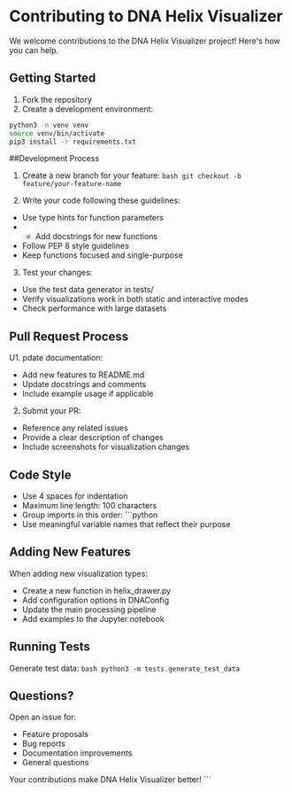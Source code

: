 # Contributing to DNA Helix Visualizer

We welcome contributions to the DNA Helix Visualizer project! Here's how you can help.

## Getting Started

1. Fork the repository
2. Create a development environment:
```bash
python3 -m venv venv
source venv/bin/activate
pip3 install -r requirements.txt
```

##Development Process
1. Create a new branch for your feature: ```bash git checkout -b feature/your-feature-name ```

2. Write your code following these guidelines:
* Use type hints for function parameters
* * Add docstrings for new functions
* Follow PEP 8 style guidelines
* Keep functions focused and single-purpose
3. Test your changes:
* Use the test data generator in tests/
* Verify visualizations work in both static and interactive modes
* Check performance with large datasets 

## Pull Request Process
U1. pdate documentation:
* Add new features to README.md
* Update docstrings and comments
* Include example usage if applicable
2. Submit your PR:
* Reference any related issues
* Provide a clear description of changes
* Include screenshots for visualization changes

## Code Style
* Use 4 spaces for indentation
* Maximum line length: 100 characters
* Group imports in this order: ```python
* Use meaningful variable names that reflect their purpose

## Adding New Features
When adding new visualization types:

* Create a new function in helix_drawer.py
* Add configuration options in DNAConfig
* Update the main processing pipeline
* Add examples to the Jupyter notebook

## Running Tests
Generate test data: ```bash python3 -m tests.generate_test_data ```

## Questions?
Open an issue for:
* Feature proposals
* Bug reports
* Documentation improvements
* General questions

Your contributions make DNA Helix Visualizer better! ```
